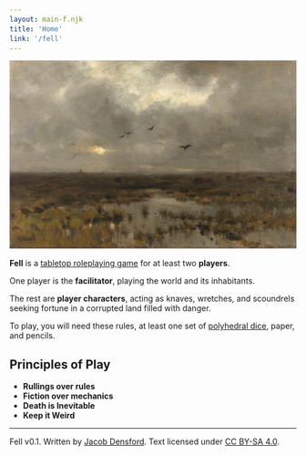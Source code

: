 ```yaml
---
layout: main-f.njk
title: 'Home'
link: '/fell'
---
```


![a painting of a swampy landscape](/images/fell-main.jpg)

**Fell** is a [tabletop roleplaying game](https://en.wikipedia.org/wiki/Tabletop_role-playing_game) for at least two **players**.

One player is the **facilitator**, playing the world and its inhabitants.

The rest are **player characters**, acting as knaves, wretches, and scoundrels seeking fortune in a corrupted land filled with danger.

To play, you will need these rules, at least one set of [polyhedral dice](https://en.wikipedia.org/wiki/Dice#Polyhedral_dice), paper, and pencils.

## Principles of Play

- **Rullings over rules**
- **Fiction over mechanics**
- **Death is Inevitable**
- **Keep it Weird**

<footer>

<hr/>

Fell v0.1. Written by [Jacob Densford](https://jacobdensford.com/). Text licensed under [CC BY-SA 4.0](https://creativecommons.org/licenses/by-sa/4.0/).

</footer>
